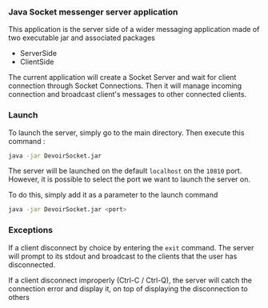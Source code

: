 ### Java Socket messenger server application

This application is the server side of a wider messaging application made of two executable jar and associated packages
- ServerSide
- ClientSide

The current application will create a Socket Server and wait for client connection through Socket Connections. 
Then it will manage incoming connection and broadcast client's messages to other connected clients.

### Launch
To launch the server, simply go to the main directory.
Then execute this command :

````bash
java -jar DevoirSocket.jar
````

The server will be launched on the default `localhost` on the 
`10810` port.
However, it is possible to select the port we want to launch the server on.

To do this, simply add it as a parameter to the launch command

````bash
java -jar DevoirSocket.jar <port>
````

### Exceptions
If a client disconnect by choice by entering the `exit` command.
The server will prompt to its stdout and broadcast to the clients that the user has disconnected.

If a client disconnect improperly (Ctrl-C / Ctrl-Q), the server will catch the connection error and display it, on top of displaying the disconnection to others
